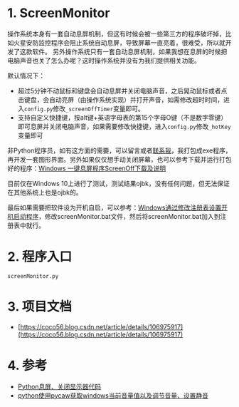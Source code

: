 # 1. ScreenMonitor

操作系统本身有一套自动息屏机制，但这有时候会被一些第三方的程序破坏掉，比如火星安防监控程序会阻止系统自动息屏，导致屏幕一直亮着，很难受，所以就开发了这款软件。
另外操作系统只有一套自动息屏机制，如果我想在息屏的时候把电脑声音也关了怎么办呢？这时操作系统并没有为我们提供相关功能。

默认情况下：
* 超过5分钟不动鼠标和键盘会自动息屏并关闭电脑声音，之后晃动鼠标或者点击键盘，会自动亮屏（由操作系统实现）并打开声音，如需修改超时时间，进入`config.py`修改`_screenOffTimer`变量即可。
* 支持自定义快捷键，按alt键+英语字母表的第15个字母O键（不是数字零键）即可息屏并关闭电脑声音，如果需要修改快捷键，进入`config.py`修改`_hotKey`变量即可

非Python程序员，如有这方面的需要，可以留言或者[联系我](https://coco56.gitee.io/blog/about)，我打包成exe程序，再开发一套图形界面。另外如果仅仅想手动关闭屏幕，也可以参考下载并运行打包好的程序：[Windows 一键息屏程序ScreenOff下载及说明](https://coco56.blog.csdn.net/article/details/106956281)

目前仅在Windows 10上进行了测试，测试结果ojbk，没有任何问题，但无法保证在其他系统上也是ojbk的。

最后如果需要把软件设为开机自启，可以参考：[Windows通过修改注册表设置开机启动程序](https://coco56.blog.csdn.net/article/details/102493477)，修改screenMonitor.bat文件，然后将screenMonitor.bat加入到注册表中就行。

# 2. 程序入口

`screenMonitor.py`

# 3. 项目文档

* [https://coco56.blog.csdn.net/article/details/106975917](https://coco56.blog.csdn.net/article/details/106975917)

# 4. 参考

* [Python息屏、关闭显示器代码](https://coco56.blog.csdn.net/article/details/106964234)
* [python使用pycaw获取windows当前音量值以及调节音量、设置静音](https://coco56.blog.csdn.net/article/details/106962278)
